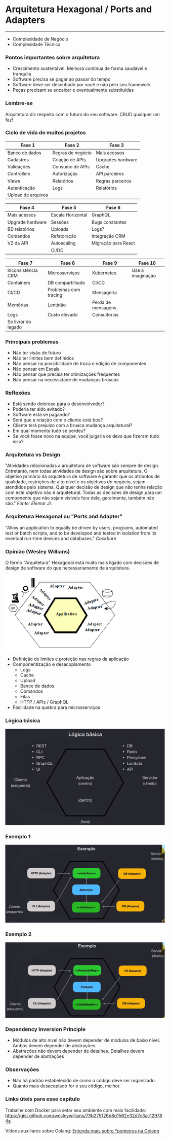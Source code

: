 # Arquitetura Hexagonal / Ports and Adapters
---

- Complexidade de Negócio
- Complexidade Técnica

### Pontos importantes sobre arquitetura
- Crescimento sustentável: Melhora continua de forma saudável e tranquila
- Software precisa se pagar ao passar do tempo
- Software deve ser desenhado por você e não pelo seu framework
- Peças precisam se encaixar e eventualmente substituidas

### Lembre-se
Arquitetura diz respeito com o futuro do seu software.
CRUD qualquer um faz!

### Ciclo de vida de muitos projetos
Fase 1 | Fase 2 | Fase 3 |
---|---|---
Banco de dados        | Regras de negócio   |Mais acessos
Cadastros             | Criação de APIs     |Upgrades hardware
Validações            | Consumo de APIs     |Cache
Controllers           | Autorização         |API parceiros
Views                 | Relatórios          |Regras parceiros
Autenticação          | Logs                |Relatórios
Upload de arquivos    |                       |

Fase 4 | Fase 5 | Fase 6 |
---|---|---
Mais acessos          |Escala Horizontal   |GraphQL
Upgrade hardware      |Sessões             |Bugs constantes
BD relatórios         |Uploads             |Logs?
Comandos              |Refatoração         |Integração CRM
V2 da API             |Autoscaling         |Migração para React
                      |CI/DC               |

Fase 7 | Fase 8 | Fase 9 | Fase 10
---|---|---| ---
Inconsistência CRM    |Microsserviços          |Kubernetes          |Use a imaginação
Containers            |DB compartilhado        |CI/CD               |
CI/CD                 |Problemas com tracing   |Mensageria          |
Memórias              |Lentidão                |Perda de mensagens  |
Logs                  |Custo elevado           |Consultorias        |
Se livrar do legado   |                           |

### Principais problemas
- Não ter visão de futuro
- Não ter limites bem definidos
- Não pensar na possibilidade de troca e edição de componentes
- Não pensar em Escala
- Não pensar que precisa ter otimizações frequentes
- Não pensar na necessidade de mudanças bruscas

### Reflexões
- Está sendo doloroso para o desenvolvedor?
- Poderia ter sido evitado?
- Software está se pagando?
- Será que a relação com o cliente está boa?
- Cliente terá prejuizo com a brusca mudança arquitetural?
- Em qual momento tudo se perdeu?
- Se você fosse novo na equipe, você julgaria os devs que fizeram tudo isso?

### Arquitetura vs Design
"Atividades relacionadas a arquitetura de software são sempre de design. Entretanto, nem todas atividades de design são sobre arquitetura. O objetivo primário da arquitetura de software é garantir que os atributos de qualidade, restrições de alto nível e os objetivos do negócio,  sejam atendidos pelo sistema. Qualquer decisão de design que não tenha relação com este objetivo não é arquitetural. Todas as decisões de design para um componente que não sejam visíveis fora dele, geralmente, também não são."
*Fonte: Elemar Jr.*

### Arquitetura Hexagonal ou "Ports and Adapter"
"Allow an application to equally be driven by users, programs, automated test or batch scripts, and to be developed and tested in isolation from its eventual run-time devices and databases."
*Cockburn*

### Opinião (Wesley Willians)
O termo "Arquitetura" Hexagonal está muito mais ligado com decisões de design de software do que necessariamente de arquitetura.

![Arquitetura Hexagonal ou "Ports and Adapter"](./.github/hexagonal-architecture.gif)

- Definição de limites e proteção nas regras da aplicação
- Componentização e desacoplamento
    - Logs
    - Cache
    - Upload
    - Banco de dados
    - Comandos
    - Filas
    - HTTP / APIs / GraphQL
- Facilidade na quebra para microsserviços

### Lógica básica
![Arquitetura Hexagonal ou "Ports and Adapter"](./.github/logica-basica.png)

### Exemplo 1
![Arquitetura Hexagonal ou "Ports and Adapter"](./.github/exemplo-1.png)

### Exemplo 2
![Arquitetura Hexagonal ou "Ports and Adapter"](./.github/exemplo-2.png)

### Dependency Inversion Principle
- Módulos de alto nível não devem depender de módulos de baixo nível. Ambos devem depender de abstrações
- Abstrações não devem depender de detalhes. Detalhes devem depender de abstrações

### Observações
- Não há padrão estabelecido de como o código deve ser organizado.
- Quanto mais desacoplado for o seu código, melhor.

### Links úteis para esse capítulo
Trabalhe com Docker para setar seu ambiente com mais facilidade:
https://gist.github.com/wesleywillians/73b275126b8d1562e32d7c3ac129784a

Vídeos auxiliares sobre Golang:
[Entenda mais sobre *ponteiros na Golang](https://www.youtube.com/watch?v=-FiBp1OeZF0)